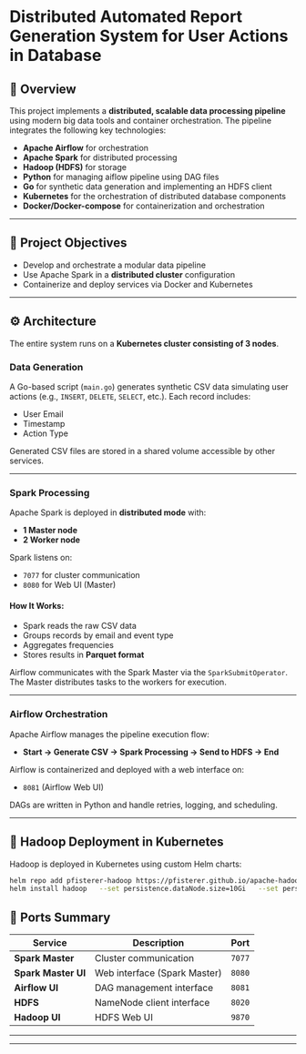 # Distributed Automated Report Generation System for User Actions in Database


## 📌 Overview

This project implements a **distributed, scalable data processing pipeline** using modern big data tools and container orchestration. 
The pipeline integrates the following key technologies:

- **Apache Airflow** for orchestration
- **Apache Spark** for distributed processing
- **Hadoop (HDFS)** for storage
- **Python** for managing aiflow pipeline using DAG files 
- **Go** for synthetic data generation and implementing an HDFS client
- **Kubernetes** for the orchestration of distributed database components 
- **Docker/Docker-compose** for containerization and orchestration 

---

## 🎯 Project Objectives

- Develop and orchestrate a modular data pipeline
- Use Apache Spark in a **distributed cluster** configuration
- Containerize and deploy services via Docker and Kubernetes

---

## ⚙️ Architecture

The entire system runs on a **Kubernetes cluster consisting of 3 nodes**.

### **Data Generation**

A Go-based script (`main.go`) generates synthetic CSV data simulating user actions (e.g., `INSERT`, `DELETE`, `SELECT`, etc.). Each record includes:
- User Email
- Timestamp
- Action Type

Generated CSV files are stored in a shared volume accessible by other services.

---

### **Spark Processing**

Apache Spark is deployed in **distributed mode** with:
- **1 Master node**
- **2 Worker node**

Spark listens on:
- `7077` for cluster communication
- `8080` for Web UI (Master)

#### How It Works:
- Spark reads the raw CSV data
- Groups records by email and event type
- Aggregates frequencies
- Stores results in **Parquet format**

Airflow communicates with the Spark Master via the `SparkSubmitOperator`. The Master distributes tasks to the workers for execution.

---

### **Airflow Orchestration**

Apache Airflow manages the pipeline execution flow:

- **Start → Generate CSV → Spark Processing → Send to HDFS → End**

Airflow is containerized and deployed with a web interface on:

- `8081` (Airflow Web UI)

DAGs are written in Python and handle retries, logging, and scheduling.

---

## 🧱 Hadoop Deployment in Kubernetes

Hadoop is deployed in Kubernetes using custom Helm charts:

```bash
helm repo add pfisterer-hadoop https://pfisterer.github.io/apache-hadoop-helm/
helm install hadoop   --set persistence.dataNode.size=10Gi   --set persistence.nameNode.size=10Gi pfisterer-hadoop/hadoop
```




## 🔌 Ports Summary

| Service            | Description                  | Port   |
|--------------------|------------------------------|--------|
| **Spark Master**   | Cluster communication        | `7077` |
| **Spark Master UI**| Web interface (Spark Master) | `8080` |
| **Airflow UI**     | DAG management interface     | `8081` |
| **HDFS** |  NameNode client interface   | `8020` |
| **Hadoop UI**      | HDFS Web UI       | `9870` |

---

---
